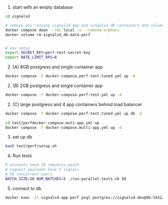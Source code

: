 1. start with an empty database

```sh
cd signalsd

# remove any running signalsd app and singalsd db containers and volumes
docker compose down --rmi local -v --remove-orphans 
docker volume rm signalsd_db-data-perf


# env setup
export SECRET_KEY=perf-test-secret-key
export RATE_LIMIT_RPS=0

```
2. (A) 8GB postgress and single container app
```sh
docker compose -f docker-compose.perf-test.tuned.yml up -d
```

2. (B) 2GB postgress and single container app
```sh
docker compose -f docker-compose.perf-test.yml up -d
```

2. (C) large postgress and 4 app containers behind load balancer
```sh
docker compose -f docker-compose.perf-test.tuned.yml up db -d
 
cd test/perfdocker-compose.muti-app.yml up -
docker compose -f docker-compose.multi-app.yml up -d
```

3. set up db
```sh
bash test/perf/setup.sh
```

4. Run tests
```sh
# accounts send 10 requests eaach
# request payloads have 5 signals
# 50 concurrent users 
BATCH_SIZE=10 NUM_BATCHES=5 ./run-parallel-tests.sh 50
```


5. connect to db
```sh
docker exec -it signalsd-app-perf psql postgres://signalsd-dev@db:5432/signalsd_admin?sslmode=disable
```